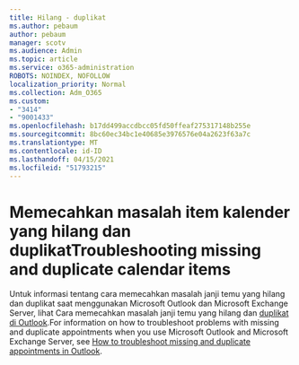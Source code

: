 ```yaml
---
title: Hilang - duplikat
ms.author: pebaum
author: pebaum
manager: scotv
ms.audience: Admin
ms.topic: article
ms.service: o365-administration
ROBOTS: NOINDEX, NOFOLLOW
localization_priority: Normal
ms.collection: Adm_O365
ms.custom:
- "3414"
- "9001433"
ms.openlocfilehash: b17dd499accdbcc05fd50ffeaf275317148b255e
ms.sourcegitcommit: 8bc60ec34bc1e40685e3976576e04a2623f63a7c
ms.translationtype: MT
ms.contentlocale: id-ID
ms.lasthandoff: 04/15/2021
ms.locfileid: "51793215"
---
```

# <a name="troubleshooting-missing-and-duplicate-calendar-items"></a><span data-ttu-id="4c31b-102">Memecahkan masalah item kalender yang hilang dan duplikat</span><span class="sxs-lookup"><span data-stu-id="4c31b-102">Troubleshooting missing and duplicate calendar items</span></span>

<span data-ttu-id="4c31b-103">Untuk informasi tentang cara memecahkan masalah janji temu yang hilang dan duplikat saat menggunakan Microsoft Outlook dan Microsoft Exchange Server, lihat Cara memecahkan masalah janji temu yang hilang dan [duplikat di Outlook](https://support.microsoft.com/help/890436/how-to-troubleshoot-missing-and-duplicate-appointments-in-outlook).</span><span class="sxs-lookup"><span data-stu-id="4c31b-103">For information on how to troubleshoot problems with missing and duplicate appointments when you use Microsoft Outlook and Microsoft Exchange Server, see [How to troubleshoot missing and duplicate appointments in Outlook](https://support.microsoft.com/help/890436/how-to-troubleshoot-missing-and-duplicate-appointments-in-outlook).</span></span>